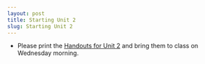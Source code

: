 ```yaml
---
layout: post
title: Starting Unit 2
slug: Starting Unit 2
---
```


* Please print the [Handouts for Unit 2](../../../materials/nonlinear.handouts.pdf) and bring them to class on Wednesday morning.
